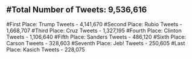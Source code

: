 #Total Number of Tweets: 9,536,616 
---
#First Place: Trump Tweets - 4,141,670
#Second Place: Rubio Tweets - 1,668,707
#Third Place: Cruz Tweets - 1,327,195
#Fourth Place: Clinton Tweets - 1,106,640
#Fifth Place: Sanders Tweets - 486,120
#Sixth Place: Carson Tweets - 328,603
#Seventh Place: Jeb! Tweets - 250,605
#Last Place: Kasich Tweets - 228,075

